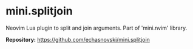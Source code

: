 # mini.splitjoin

Neovim Lua plugin to split and join arguments. Part of 'mini.nvim' library.

**Repository:** <https://github.com/echasnovski/mini.splitjoin>

<!-- vim: set ft=markdown: -->